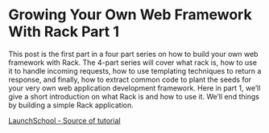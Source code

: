 # Growing Your Own Web Framework With Rack Part 1

This post is the first part in a four part series on how to build your own web framework with Rack. The 4-part series will cover what rack is, how to use it to handle incoming requests, how to use templating techniques to return a response, and finally, how to extract common code to plant the seeds for your very own web application development framework. Here in part 1, we’ll give a short introduction on what Rack is and how to use it. We’ll end things by building a simple Rack application.

[LaunchSchool - Source of tutorial](https://launchschool.com/blog/growing-your-own-web-framework-with-rack-part-1)